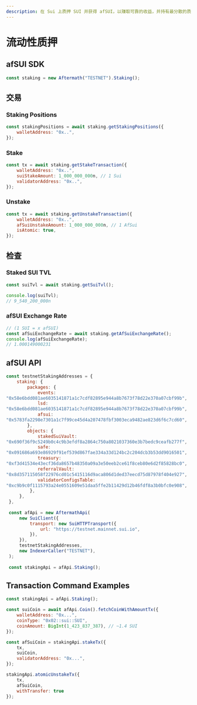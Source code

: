 ```yaml
---
description: 在 Sui 上质押 SUI 并获得 afSUI，以赚取可靠的收益，并持有最分散的质押衍生品。
---
```


# 流动性质押

## afSUI SDK

```javascript
const staking = new Aftermath("TESTNET").Staking();
```

## 交易

### Staking Positions <a href="#staking-positions" id="staking-positions"></a>

```javascript
const stakingPositions = await staking.getStakingPositions({
    walletAddress: "0x..",
});
```

### Stake

```javascript
const tx = await staking.getStakeTransaction({
    walletAddress: "0x..",
    suiStakeAmount: 1_000_000_000n, // 1 Sui
    validatorAddress: "0x..",
});
```

### Unstake

```javascript
const tx = await staking.getUnstakeTransaction({
    walletAddress: "0x..",
    afSuiUnstakeAmount: 1_000_000_000n, // 1 AfSui
    isAtomic: true,
});
```

## 检查

### Staked SUI TVL <a href="#staked-sui-tvl" id="staked-sui-tvl"></a>

```javascript
const suiTvl = await staking.getSuiTvl();

console.log(suiTvl);
// 9_540_200_000n
```

### afSUI Exchange Rate

```javascript
// (1 SUI = x afSUI)
const afSuiExchangeRate = await staking.getAfSuiExchangeRate();
console.log(afSuiExchangeRate);
// 1.000149000231
```

## afSUI API <a href="#afsui-api" id="afsui-api"></a>

```javascript
const testnetStakingAddresses = {
    staking: {
        packages: {
            events:
"0x58e6bdd081ae6035141871a1c7cdf82895e944a8b7673f78d22e370a07cbf99b",
            lsd:
"0x58e6bdd081ae6035141871a1c7cdf82895e944a8b7673f78d22e370a07cbf99b",
            afsui:
"0x5783fa2298e7301a1c7f99ce45d4a207478fbf3003eca9482ae823d6f6c7cd60",
        },
        objects: {
            stakedSuiVault:
"0x690f36f9c5249b0c4c9b3efdf8a2864c750a8021037360e3b7bedc9ceafb277f",
            safe:
"0x091686a693e86929f91ef539d867fae334a33d124bc2c204dcb3b53dd9016501",
            treasury:
"0xf3d41534e43ecf36da8657b48350a09a3e50eeb2ce61f8ceb80e6d2f85828bc0",
            referralVault: 
"0x8d357115058f22976cd01c5415116d9aca806d1ded37eecd75d87978f404e927",
            validatorConfigsTable:
"0xc9b9c0f1115793a24e0551609e51daa5ffe2b11429d12b46fdf8a3b0bfc0e908",
         },
     },
 },
 
 const afApi = new AftermathApi(
     new SuiClient({
         transport: new SuiHTTPTransport({
             url: "https://testnet.mainnet.sui.io",
         }),
     }),
     testnetStakingAddresses,
     new IndexerCaller("TESTNET"),
 );
 
 const stakingApi = afApi.Staking();
```

## Transaction Command Examples <a href="#transaction-command-examples" id="transaction-command-examples"></a>

```javascript
const stakingApi = afApi.Staking();

const suiCoin = await afApi.Coin().fetchCoinWithAmountTx({
    walletAddress: "0x...",
    coinType: "0x02::sui::SUI",
    coinAmount: BigInt(1_423_837_387), // ~1.4 SUI
});

const afSuiCoin = stakingApi.stakeTx({
    tx,
    suiCoin,
    validatorAddress: "0x...",
});

stakingApi.atomicUnstakeTx({
    tx,
    afSuiCoin,
    withTransfer: true
});
```
